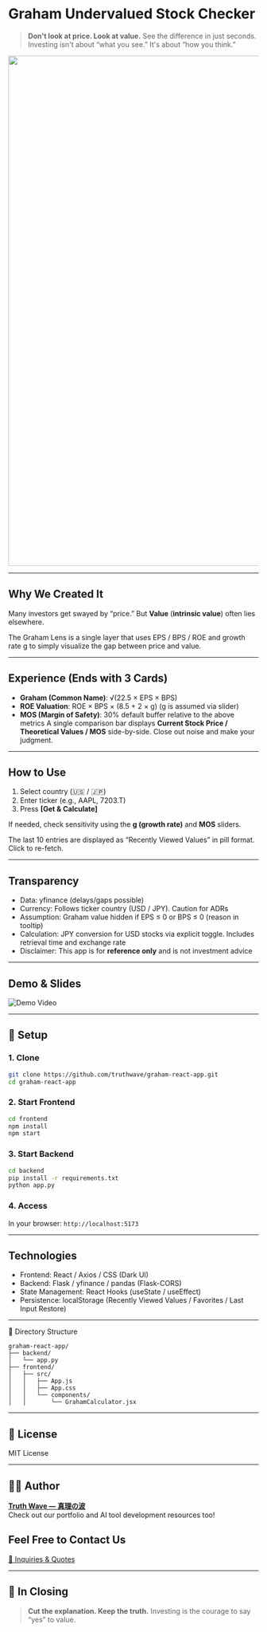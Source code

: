 # Graham Undervalued Stock Checker

> **Don't look at price. Look at value.**
> See the difference in just seconds.
> Investing isn't about “what you see.” It's about “how you think.”

<p align="center">
<img width="1536" height="1024" alt="段落テキスト" src="https://github.com/user-attachments/assets/4826d2c6-1375-4511-b0a7-e30d656457ec" />

</p>

---

## Why We Created It

Many investors get swayed by “price.”
But **Value** (**intrinsic value**) often lies elsewhere.

The Graham Lens is a single layer that uses EPS / BPS / ROE and growth rate g
to simply visualize the gap between price and value.

---

## Experience (Ends with 3 Cards)

- **Graham (Common Name)**: √(22.5 × EPS × BPS)
- **ROE Valuation**: ROE × BPS × (8.5 + 2 × g) (g is assumed via slider)
- **MOS (Margin of Safety)**: 30% default buffer relative to the above metrics
A single comparison bar displays **Current Stock Price / Theoretical Values / MOS** side-by-side.
Close out noise and make your judgment.

---

## How to Use
1. Select country (🇺🇸 / 🇯🇵)
2. Enter ticker (e.g., AAPL, 7203.T)
3. Press **[Get & Calculate]**

If needed, check sensitivity using the **g (growth rate)** and **MOS** sliders.

The last 10 entries are displayed as “Recently Viewed Values” in pill format. Click to re-fetch.

---
## Transparency
- Data: yfinance (delays/gaps possible)
- Currency: Follows ticker country (USD / JPY). Caution for ADRs
- Assumption: Graham value hidden if EPS ≤ 0 or BPS ≤ 0 (reason in tooltip)
- Calculation: JPY conversion for USD stocks via explicit toggle. Includes retrieval time and exchange rate
- Disclaimer: This app is for **reference only** and is not investment advice

--- 

## Demo & Slides
![Demo Video](https://github.com/TomoProgrammingDayori/graham-react-app/blob/main/%E8%B3%87%E6%96%99/%E3%83%87%E3%83%A2%E5%8B%95%E7%94%BB.gif)

---

## 🔧 Setup

### 1. Clone

```bash
git clone https://github.com/truthwave/graham-react-app.git
cd graham-react-app
````

### 2. Start Frontend

```bash
cd frontend
npm install
npm start
```

### 3. Start Backend

```bash
cd backend
pip install -r requirements.txt
python app.py
```

### 4. Access

In your browser:
`http://localhost:5173`

---

## Technologies
- Frontend: React / Axios / CSS (Dark UI)
- Backend: Flask / yfinance / pandas (Flask-CORS)
- State Management: React Hooks (useState / useEffect)
- Persistence: localStorage (Recently Viewed Values / Favorites / Last Input Restore)

---

📂 Directory Structure

```
graham-react-app/
├── backend/
│   └── app.py
├── frontend/
│   ├── src/
│   │   ├── App.js
│   │   ├── App.css
│   │   └── components/
│   │       └── GrahamCalculator.jsx
```

---


## 📜 License

MIT License

---

## 🧑‍💻 Author

**[Truth Wave ― 真理の波](https://github.com/truthwave)**  
Check out our portfolio and AI tool development resources too!


## Feel Free to Contact Us
[📩 Inquiries & Quotes](mailto:realmadrid71214591@gmail.com)

---

## 🏁 In Closing
> **Cut the explanation. Keep the truth.**
> Investing is the courage to say “yes” to value.
